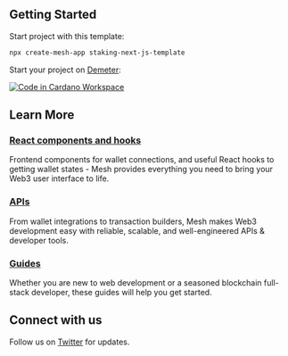 ## Getting Started

Start project with this template:

```bash
npx create-mesh-app staking-next-js-template
```

Start your project on [Demeter](https://demeter.run/):

[![Code in Cardano Workspace](https://demeter.run/code/badge.svg)](https://demeter.run/code?repository=https://github.com/MeshJS/staking-next-js-template.git&template=typescript)

## Learn More

### [React components and hooks](https://meshjs.dev/react)

Frontend components for wallet connections, and useful React hooks to getting wallet states - Mesh provides everything you need to bring your Web3 user interface to life.

### [APIs](https://meshjs.dev/apis)

From wallet integrations to transaction builders, Mesh makes Web3 development easy with reliable, scalable, and well-engineered APIs & developer tools.

### [Guides](https://meshjs.dev/guides)

Whether you are new to web development or a seasoned blockchain full-stack developer, these guides will help you get started.

## Connect with us

Follow us on [Twitter](https://twitter.com/meshsdk) for updates.
